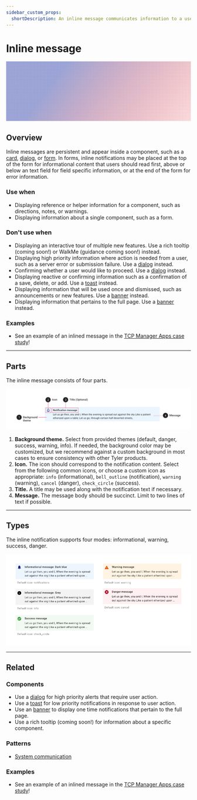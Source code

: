 ```yaml
---
sidebar_custom_props:
  shortDescription: An inline message communicates information to a user inside of another component, such as a form.
---
```


# Inline message

<ComponentVisual storybookUrl="https://forge.tylerdev.io/main/?path=/story/components-inline-message--default">

![](./images/inline-message.png)

</ComponentVisual>

## Overview

Inline messages are persistent and appear inside a component, such as a [card](/components/cards/card), [dialog](/components/notifications-and-message/dialog), or [form](/components/cards/card). In forms, inline notifications may be placed at the top of the form for informational content that users should read first, above or below an text field for field specific information, or at the end of the form for error information. 

### Use when 

- Displaying reference or helper information for a component, such as directions, notes, or warnings.
- Displaying information about a single component, such as a form.

### Don't use when

- Displaying an interactive tour of multiple new features. Use a rich tooltip (coming soon!) or WalkMe (guidance coming soon!) instead.
- Displaying high priority information where action is needed from a user, such as a server error or submission failure. Use a [dialog](/components/notifications-and-message/dialog) instead. 
- Confirming whether a user would like to proceed. Use a [dialog](/components/notifications-and-message/dialog) instead. 
- Displaying reactive or confirming information such as a confirmation of a save, delete, or add. Use a [toast](/components/notifications-and-message/toast) instead. 
- Displaying information that will be used once and dismissed, such as announcements or new features. Use a [banner](/components/notifications-and-message/banner) instead.
- Displaying information that pertains to the full page. Use a [banner](/components/notifications-and-message/banner) instead.

### Examples

- See an example of an inlined message in the [TCP Manager Apps case study](/case-studies/tcp-manager-apps)!

---

## Parts 

The inline message consists of four parts. 

<ImageBlock>

![Anatomy of the inline message. ](./images/inline-notification-anatomy.png)

</ImageBlock>

1. **Background theme.** Select from provided themes (default, danger, success, warning, info). If needed, the background color may be customized, but we recommend against a custom background in most cases to ensure consistency with other Tyler products. 
2. **Icon.** The icon should correspond to the notification content. Select from the following common icons, or choose a custom icon as appropriate: `info` (informational), `bell_outline` (notification), `warning` (warning), `cancel` (danger), `check_circle` (success).
3. **Title.** A title may be used along with the notification text if necessary. 
4. **Message.** The message body should be succinct. Limit to two lines of text if possible.

---

## Types 

The inline notification supports four modes: informational, warning, success, danger. 

<ImageBlock>

![Anatomy of the inline message. ](./images/inline-message-types.png)

</ImageBlock>

---

## Related 

### Components

- Use a [dialog](/components/notifications-and-messages/dialog) for high priority alerts that require user action.
- Use a [toast](/components/notifications-and-messages/toast) for low priority notifications in response to user action.
- Use an [banner](/components/notifications-and-message/banner) to display one time notifications that pertain to the full page.
- Use a rich tooltip (coming soon!) for information about a specific component.

### Patterns

- [System communication](/core-patterns/system-communication)

### Examples 
- See an example of an inlined message in the [TCP Manager Apps case study](/case-studies/tcp-manager-apps)!
